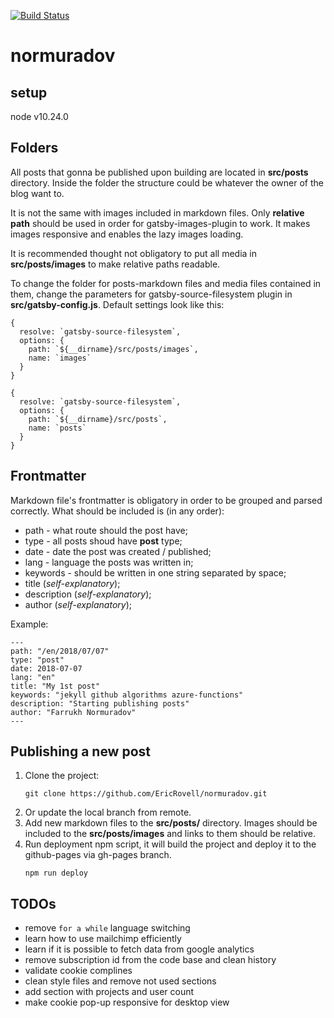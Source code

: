 [![Build Status](https://dev.azure.com/normuradov0143/normuradov/_apis/build/status/pharrukh.normuradov?branchName=master)](https://dev.azure.com/normuradov0143/normuradov/_build/latest?definitionId=2&branchName=master)

# normuradov

## setup

node v10.24.0

## Folders

All posts that gonna be published upon building are located in **src/posts** directory. Inside the folder the structure could be whatever the owner of the blog want to.

It is not the same with images included in markdown files. Only **relative path** should be used in order for gatsby-images-plugin to work. It makes images responsive and enables the lazy images loading.

It is recommended thought not obligatory to put all media in **src/posts/images** to make relative paths readable.

To change the folder for posts-markdown files and media files contained in them, change the parameters for gatsby-source-filesystem plugin in **src/gatsby-config.js**. Default settings look like this:

```
{
  resolve: `gatsby-source-filesystem`,
  options: {
    path: `${__dirname}/src/posts/images`,
    name: `images`
  }
}
```

```
{
  resolve: `gatsby-source-filesystem`,
  options: {
    path: `${__dirname}/src/posts`,
    name: `posts`
  }
}
```

## Frontmatter

Markdown file's frontmatter is obligatory in order to be grouped and parsed correctly. What should be included is (in any order):

- path - what route should the post have;
- type - all posts shoud have **post** type;
- date - date the post was created / published;
- lang - language the posts was written in;
- keywords - should be written in one string separated by space;
- title (_self-explanatory_);
- description (_self-explanatory_);
- author (_self-explanatory_);

Example:

```
---
path: "/en/2018/07/07"
type: "post"
date: 2018-07-07
lang: "en"
title: "My 1st post"
keywords: "jekyll github algorithms azure-functions"
description: "Starting publishing posts"
author: "Farrukh Normuradov"
---
```

## Publishing a new post

1. Clone the project:
   ```
   git clone https://github.com/EricRovell/normuradov.git
   ```
2. Or update the local branch from remote.
3. Add new markdown files to the **src/posts/** directory. Images should be included to the **src/posts/images** and links to them should be relative.
4. Run deployment npm script, it will build the project and deploy it to the github-pages via gh-pages branch.
   ```
   npm run deploy
   ```

## TODOs

- remove `for a while` language switching
- learn how to use mailchimp efficiently
- learn if it is possible to fetch data from google analytics
- remove subscription id from the code base and clean history
- validate cookie complines
- clean style files and remove not used sections
- add section with projects and user count
- make cookie pop-up responsive for desktop view
